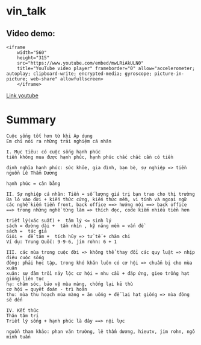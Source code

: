 # vin_talk

## Video demo: 

    <iframe
        width="560"
        height="315"
        src="https://www.youtube.com/embed/mwLRiAkULN0"
        title="YouTube video player" frameborder="0" allow="accelerometer; autoplay; clipboard-write; encrypted-media; gyroscope; picture-in-picture; web-share" allowfullscreen>
        </iframe>

[Link youtube](https://youtu.be/yzyUt1iMMpg "Everything Is AWESOME")

# Summary

```
Cuộc sống tốt hơn từ khi Áp dụng
Em chỉ nói ra những trải nghiệm cá nhân

I. Mục tiêu: có cuộc sống hạnh phúc
tiền không mua được hạnh phúc, hạnh phúc chắc chắc cần có tiền

định nghĩa hạnh phúc: sức khỏe, gia đình, bạn bè, sự nghiệp => tiền
nguồn Lê Thẩm Dương

hạnh phúc = cân bằng

II. Sự nghiệp cá nhân: Tiền = số lượng giá trị bạn trao cho thị trường
Ba lô vào đời + kiến thức cứng, kiến thức mềm, vi tính và ngoại ngữ
các nghề kiếm tiền front, back office ==> hướng nội ==> back office ==> trong những nghề từng làm => thích đọc, code kiếm nhiều tiền hơn

triết lý(xác suất) +  tâm lý <= sinh lý 
sách = đường dài +  tầm nhìn , kỹ năng mềm = vấn đề 
sách =  tác giả
Giỏi =  để tâm +  tích hũy => tử tế + chăm chỉ
Ví dụ: Trung Quốc: 9-9-6, jim rohn: 6 + 1

III. các mùa trong cuộc đời => không thể thay đổi các quy luật => nhịp điệu cuộc sống
đông: phải học tập, trong khó khăn luôn có cơ hội => chuẩn bị cho mùa xuân
xuân: sự đâm trồi nảy lộc cơ hội = nhu cầu + đáp ứng, gieo trồng hạt giống liên tục
hạ: chăm sóc, bảo vệ mùa màng, chống lại kẻ thù
cơ hội = quyết đoán - trì hoãn
thu: mùa thu hoạch mùa màng = ăn uống + để lại hạt giống => mùa đông sẽ đến

IV. Kết thúc
Thân tâm trí
Triết lý sống + hạnh phúc là đây ==> nội lực

nguồn tham khảo: phan văn trường, lê thẩm dương, hieutv, jim rohn, ngô minh tuấn
```
